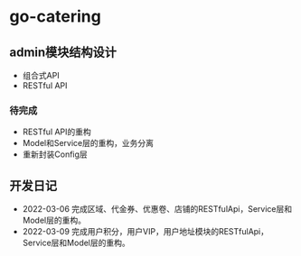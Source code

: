 # go-catering
## admin模块结构设计
- 组合式API
- RESTful API

### 待完成
- RESTful API的重构
- Model和Service层的重构，业务分离
- 重新封装Config层



## 开发日记

- 2022-03-06 完成区域、代金券、优惠卷、店铺的RESTfulApi，Service层和Model层的重构。
- 2022-03-09 完成用户积分，用户VIP，用户地址模块的RESTfulApi，Service层和Model层的重构。